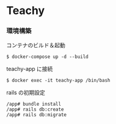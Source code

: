 # Teachy

### 環境構築
コンテナのビルド＆起動
```
$ docker-compose up -d --build
```

teachy-app に接続
```
$ docker exec -it teachy-app /bin/bash
```

rails の初期設定
```
/app# bundle install
/app# rails db:create
/app# rails db:migrate
```
